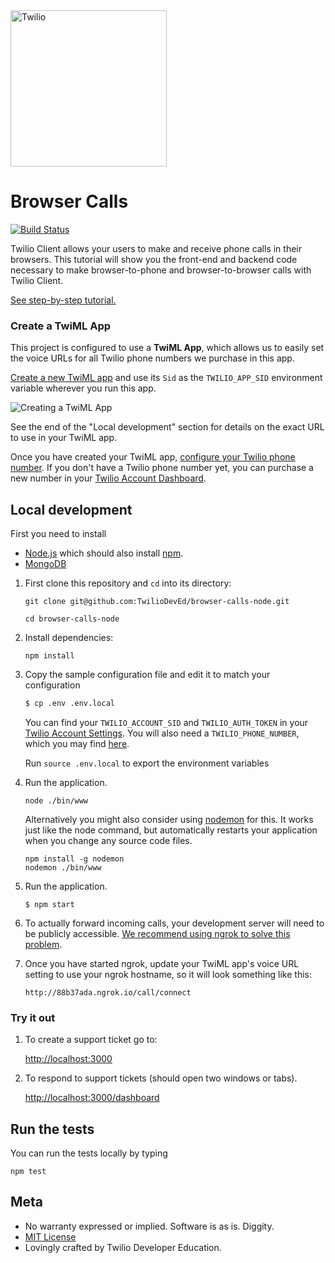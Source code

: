 <a href="https://www.twilio.com">
  <img src="https://static0.twilio.com/marketing/bundles/marketing/img/logos/wordmark-red.svg" alt="Twilio" width="250" />
</a>

# Browser Calls

[![Build Status](https://travis-ci.org/TwilioDevEd/browser-calls-node.svg?branch=master)](https://travis-ci.org/TwilioDevEd/browser-calls-node)

Twilio Client allows your users to make and receive phone calls in their browsers. This tutorial will show you the front-end and backend code necessary to make browser-to-phone and browser-to-browser calls with Twilio Client.

[See step-by-step tutorial.](https://www.twilio.com/docs/tutorials/walkthrough/browser-calls/node/express)

### Create a TwiML App

This project is configured to use a **TwiML App**, which allows us to easily set the voice URLs for all Twilio phone numbers we purchase in this app.

[Create a new TwiML app](https://www.twilio.com/console/phone-numbers/dev-tools/twiml-apps/add) and use its `Sid` as the `TWILIO_APP_SID` environment variable wherever you run this app.

![Creating a TwiML App](http://howtodocs.s3.amazonaws.com/call-tracking-twiml-app.gif)

See the end of the "Local development" section for details on the exact URL to use in your TwiML app.

Once you have created your TwiML app, [configure your Twilio phone number](https://www.twilio.com/help/faq/twilio-client/how-do-i-create-a-twiml-app). If you don't have a Twilio phone number yet, you can purchase a new number in your [Twilio Account Dashboard](https://www.twilio.com/console/phone-numbers/search).  

## Local development

First you need to install
  - [Node.js](http://nodejs.org/) which should also install [npm](https://www.npmjs.com/).
  - [MongoDB](https://www.mongodb.org/)

1. First clone this repository and `cd` into its directory:
    ```
    git clone git@github.com:TwilioDevEd/browser-calls-node.git

    cd browser-calls-node
    ```

1. Install dependencies:
    ```
    npm install
    ```

1. Copy the sample configuration file and edit it to match your configuration
    ```bash
    $ cp .env .env.local
    ```
    You can find your `TWILIO_ACCOUNT_SID` and `TWILIO_AUTH_TOKEN` in your
    [Twilio Account Settings](https://www.twilio.com/console).
    You will also need a `TWILIO_PHONE_NUMBER`, which you may find [here](https://www.twilio.com/console/phone-numbers/incoming).

    Run `source .env.local` to export the environment variables


1. Run the application.
    ```
    node ./bin/www
    ```
    Alternatively you might also consider using [nodemon](https://github.com/remy/nodemon) for this. It works just like
    the node command, but automatically restarts your application when you change any source code files.

    ```
    npm install -g nodemon
    nodemon ./bin/www
    ```

1. Run the application.
    ```
    $ npm start
    ```

1. To actually forward incoming calls, your development server will need to be publicly accessible. [We recommend using ngrok to solve this problem](https://www.twilio.com/blog/2015/09/6-awesome-reasons-to-use-ngrok-when-testing-webhooks.html).

1. Once you have started ngrok, update your TwiML app's voice URL setting to use your ngrok hostname, so it will look something like this:

    ```
    http://88b37ada.ngrok.io/call/connect
    ```

### Try it out
1. To create a support ticket go to:

    [http://localhost:3000](http://localhost:3000)

1. To respond to support tickets (should open two windows or tabs).

    [http://localhost:3000/dashboard](http://localhost:3000/dashboard)

## Run the tests

You can run the tests locally by typing

```
npm test
```

## Meta

* No warranty expressed or implied. Software is as is. Diggity.
* [MIT License](http://www.opensource.org/licenses/mit-license.html)
* Lovingly crafted by Twilio Developer Education.
